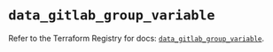 # `data_gitlab_group_variable`

Refer to the Terraform Registry for docs: [`data_gitlab_group_variable`](https://registry.terraform.io/providers/gitlabhq/gitlab/16.8.1/docs/data-sources/group_variable).
